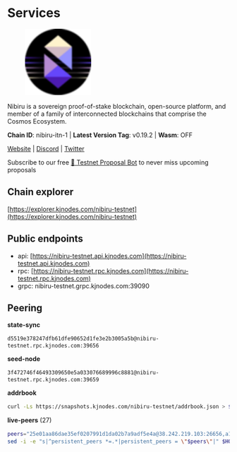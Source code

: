 # Services

<figure><img src="https://raw.githubusercontent.com/kj89/cosmos-images/main/logos/nibiru.png" width="150" alt=""><figcaption></figcaption></figure>

Nibiru is a sovereign proof-of-stake blockchain, open-source platform,  and member of a family of interconnected blockchains that comprise the Cosmos Ecosystem.

**Chain ID**: nibiru-itn-1 | **Latest Version Tag**: v0.19.2 | **Wasm**: OFF

[Website](https://nibiru.fi) | [Discord](https://discord.gg/nibirufi) | [Twitter](https://twitter.com/NibiruChain)



Subscribe to our free [🤖 Testnet Proposal Bot](https://t.me/kjnodes_testnet_proposal_bot) to never miss upcoming proposals


## Chain explorer
[https://explorer.kjnodes.com/nibiru-testnet](https://explorer.kjnodes.com/nibiru-testnet)

## Public endpoints

* api: [https://nibiru-testnet.api.kjnodes.com](https://nibiru-testnet.api.kjnodes.com)
* rpc: [https://nibiru-testnet.rpc.kjnodes.com](https://nibiru-testnet.rpc.kjnodes.com)
* grpc: nibiru-testnet.grpc.kjnodes.com:39090

## Peering

**state-sync**

```text
d5519e378247dfb61dfe90652d1fe3e2b3005a5b@nibiru-testnet.rpc.kjnodes.com:39656
```

**seed-node**

```text
3f472746f46493309650e5a033076689996c8881@nibiru-testnet.rpc.kjnodes.com:39659
```

**addrbook**
```bash
curl -Ls https://snapshots.kjnodes.com/nibiru-testnet/addrbook.json > $HOME/.nibid/config/addrbook.json
```

**live-peers** (27)
```bash
peers="25e01aa86dae35ef0207991d1da02b7a9adf5e4a@38.242.219.103:26656,a10fd4adadd7ca8f430ad88ffdc93366e9471b00@149.102.135.51:26656,d2f53fd715b205d1321a22bad1a6334a06f3de2b@64.227.4.135:03656,cf13f41c223c6e47e581f6ae8ec7c554218de8fc@207.244.251.201:26656,9616c3f4fe9bac03b8b922286207ea66fb7de01f@93.183.208.86:26656,e9a824e54f1161a85a3044f48968ee28404ce5fc@183.2.149.136:26656,2ce838eea29c3f6ca650081dd0fa99186304b151@37.99.82.28:26656,d0b30b6fdd2df3e70e41fb0ba43b400e7d02e6e0@38.242.252.252:26656,9174c2c90723a515a6303513abf6444eb13aba8c@45.85.249.107:26656,5c2a752c9b1952dbed075c56c600c3a79b58c395@195.3.220.140:27046,ac7f7e919e67a1de4fc4003c46fa04ccce13d81f@139.192.3.222:39656,b9f203a7d45a2a2766ff144ea9cc680987886772@85.239.242.186:26656,24b9df9d8b731fe559a749a76d7466c6646c2d23@65.21.200.124:26656,ca91b6230e92ee6f5b9c5b1fe80fa07a1b72225a@185.211.6.205:26656,11c7655bc96c229a3d18ca3bbe7d8944ce645aab@89.117.59.191:26656,2fe037c0e7a8f3da20ef50f20712b55fd52a9b8b@144.91.110.211:29656,aa999ecb4e74d0b95465638670cd6fddc9c1f544@65.109.89.37:26656,7c85671fd863077f7f74d85341beeb53408fae3c@109.123.248.101:26656,65a213efcad697afb5a1303c7fe5be4168d9520c@43.154.103.36:26656,0f486f06c3808ca0f6b1ceeb9e81d6f41972333a@149.102.152.218:26656,f4a8fb180fbbb4c44e7721368cbc6ce3f9fc47e1@5.189.140.55:26656,df070f411293136cc09c6e1e244525e7283e2188@194.163.175.66:26656,19fd0e304b15b5ce7abbbf27779eac77ca08fc23@65.109.157.236:46656,4705e330d64ffcc36ef9fe50556f5e44c20a167d@108.61.205.9:26656,5db2f2c82ba2b9c431d069270ebc16d35985ffaa@91.230.110.96:26656,d5519e378247dfb61dfe90652d1fe3e2b3005a5b@65.109.68.190:39656,f4fa2e13e64628d96f9158a6a2afbb19ebac574e@85.190.246.120:26656"
sed -i -e "s|^persistent_peers *=.*|persistent_peers = \"$peers\"|" $HOME/.nibid/config/config.toml
```
